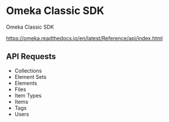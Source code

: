 # Omeka Classic SDK

Omeka Classic SDK

https://omeka.readthedocs.io/en/latest/Reference/api/index.html

## API Requests

- Collections
- Element Sets
- Elements
- Files
- Item Types
- Items
- Tags
- Users
